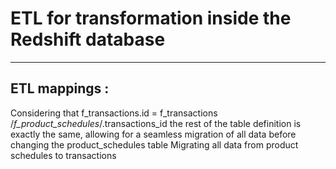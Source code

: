 # ETL for transformation inside the Redshift database

--------------------------------------------------------------------------------

## ETL mappings :

Considering that f_transactions.id = f_transactions /*f_product_schedules*/.transactions_id the rest of the table definition is exactly the same, allowing for a seamless migration of all data before changing the product_schedules table
Migrating all data from product schedules to transactions 
